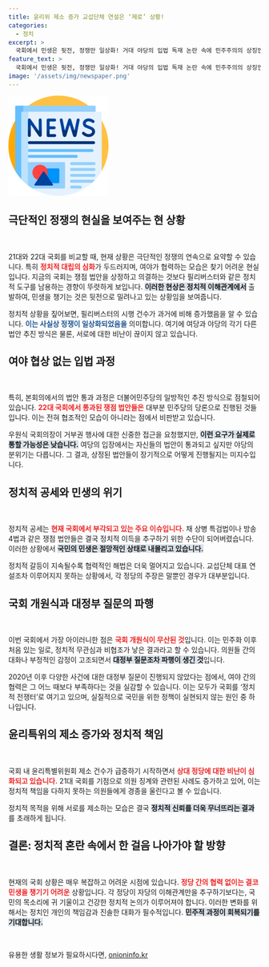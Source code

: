 ```yaml
---
title: 윤리위 제소 증가 교섭단체 연설은 ‘제로’ 상황!
categories:
  - 정치
excerpt: >
  국회에서 민생은 뒷전, 정쟁만 일상화! 거대 야당의 입법 독재 논란 속에 민주주의의 상징인 개원식마저 무산되며, 정치의 실체가 드러났다. 이대로 괜찮을까?
feature_text: >
  국회에서 민생은 뒷전, 정쟁만 일상화! 거대 야당의 입법 독재 논란 속에 민주주의의 상징인 개원식마저 무산되며, 정치의 실체가 드러났다. 이대로 괜찮을까?
image: '/assets/img/newspaper.png'
---
```


<p><img src="/assets/img/newspaper.png" alt="kimp 속보" /></p>

<h2 data-ke-size="size26">극단적인 정쟁의 현실을 보여주는 현 상황</h2>

<p data-ke-size="size16">&nbsp;</p>

<p>21대와 22대 국회를 비교할 때, 현재 상황은 극단적인 정쟁의 연속으로 요약할 수 있습니다. 특히 <b><span style="color: #ee2323;">정치적 대립의 심화</span></b>가 두드러지며, 여야가 협력하는 모습은 찾기 어려운 현실입니다. 지금의 국회는 쟁점 법안을 상정하고 의결하는 것보다 필리버스터와 같은 정치적 도구를 남용하는 경향이 뚜렷하게 보입니다. <b><span style="background-color: #21538527;">이러한 현상은 정치적 이해관계에서</span></b> 출발하여, 민생을 챙기는 것은 뒷전으로 밀려나고 있는 상황임을 보여줍니다.</p>

<p>정치적 상황을 짚어보면, 필리버스터의 시행 건수가 과거에 비해 증가했음을 알 수 있습니다. <b><span style="color: #1a5490;">이는 사실상 정쟁이 일상화되었음을</span></b> 의미합니다. 여기에 여당과 야당의 각기 다른 법안 추진 방식은 물론, 서로에 대한 비난이 끊이지 않고 있습니다. </p>

<h2 data-ke-size="size26">여야 협상 없는 입법 과정</h2>

<p data-ke-size="size16">&nbsp;</p>

<p>특히, 본회의에서의 법안 통과 과정은 더불어민주당의 일방적인 추진 방식으로 점철되어 있습니다. <b><span style="color: #ee2323;">22대 국회에서 통과된 쟁점 법안들은</span></b> 대부분 민주당의 당론으로 진행된 것들입니다. 이는 전혀 협조적인 모습이 아니라는 점에서 비판받고 있습니다. </p>

<p>우원식 국회의장이 거부권 행사에 대한 신중한 접근을 요청했지만, <b><span style="background-color: #21538527;">이런 요구가 실제로 통할 가능성은 낮습니다.</span></b> 여당의 입장에서는 자신들의 법안이 통과되고 싶지만 야당의 분위기는 다릅니다. 그 결과, 상정된 법안들이 장기적으로 어떻게 진행될지는 미지수입니다.</p>

<h2 data-ke-size="size26">정치적 공세와 민생의 위기</h2>

<p data-ke-size="size16">&nbsp;</p>

<p>정치적 공세는 <b><span style="color: #ee2323;">현재 국회에서 부각되고 있는 주요 이슈입니다.</span></b> 채 상병 특검법이나 방송 4법과 같은 쟁점 법안들은 결국 정치적 이득을 추구하기 위한 수단이 되어버렸습니다. 이러한 상황에서 <b><span style="background-color: #21538527;">국민의 민생은 절망적인 상태로 내몰리고 있습니다.</span></b></p>

<p>정치적 갈등이 지속될수록 협력적인 해법은 더욱 멀어지고 있습니다. 교섭단체 대표 연설조차 이루어지지 못하는 상황에서, 각 정당의 주장은 말뿐인 경우가 대부분입니다. </p>

<h2 data-ke-size="size26">국회 개원식과 대정부 질문의 파행</h2>

<p data-ke-size="size16">&nbsp;</p>

<p>이번 국회에서 가장 아이러니한 점은 <b><span style="color: #ee2323;">국회 개원식이 무산된 것</span></b>입니다. 이는 민주화 이후 처음 있는 일로, 정치적 무관심과 비협조가 낳은 결과라고 할 수 있습니다. 의원들 간의 대화나 부정적인 감정이 고조되면서 <b><span style="background-color: #21538527;">대정부 질문조차 파행이 생긴 것</span></b>입니다.</p>

<p>2020년 이후 다양한 사건에 대한 대정부 질문이 진행되지 않았다는 점에서, 여야 간의 협력은 그 어느 때보다 부족하다는 것을 실감할 수 있습니다. 이는 모두가 국회를 ‘정치적 전쟁터’로 여기고 있으며, 실질적으로 국민을 위한 정책이 실현되지 않는 원인 중 하나입니다. </p>

<h2 data-ke-size="size26">윤리특위의 제소 증가와 정치적 책임</h2>

<p data-ke-size="size16">&nbsp;</p>

<p>국회 내 윤리특별위원회 제소 건수가 급증하기 시작하면서 <b><span style="color: #ee2323;">상대 정당에 대한 비난이 심화되고 있습니다.</span></b> 21대 국회를 기점으로 의원 징계와 관련된 사례도 증가하고 있어, 이는 정치적 책임을 다하지 못하는 의원들에게 경종을 울린다고 볼 수 있습니다.</p>

<p>정치적 목적을 위해 서로를 제소하는 모습은 결국 <b><span style="background-color: #21538527;">정치적 신뢰를 더욱 무너뜨리는 결과</span></b>를 초래하게 됩니다. </p>

<h2 data-ke-size="size26">결론: 정치적 혼란 속에서 한 걸음 나아가야 할 방향</h2>

<p data-ke-size="size16">&nbsp;</p>

<p>현재의 국회 상황은 매우 복잡하고 어려운 시점에 있습니다. <b><span style="color: #ee2323;">정당 간의 협력 없이는 결코 민생을 챙기기 어려운</span></b> 상황입니다. 각 정당이 자당의 이해관계만을 추구하기보다는, 국민의 목소리에 귀 기울이고 건강한 정치적 논의가 이루어져야 합니다. 이러한 변화를 위해서는 정치인 개인의 책임감과 진솔한 대화가 필수적입니다. <b><span style="background-color: #21538527;">민주적 과정이 회복되기를 기대합니다.</span></b> </p>

<p data-ke-size="size16">&nbsp;</p>
유용한 생활 정보가 필요하시다면, <a href="https://onioninfo.kr" rel="dofollow">onioninfo.kr</a>


